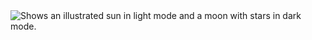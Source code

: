 <picture>
  <source media="(prefers-color-scheme: dark)" srcset="https://github.com/MikhailMinaev/MikhailMinaev/blob/0d5ad74bf595b141a6c2a08a656892257cf795dd/Images/01_Welcome_Light.png">
  <source media="(prefers-color-scheme: light)" srcset="https://github.com/MikhailMinaev/MikhailMinaev/blob/0d5ad74bf595b141a6c2a08a656892257cf795dd/Images/01_Welcome_Light.png">
  <img alt="Shows an illustrated sun in light mode and a moon with stars in dark mode." src="https://user-images.githubusercontent.com/25423296/163456779-a8556205-d0a5-45e2-ac17-42d089e3c3f8.png">
</picture>

<!--
**MikhailMinaev/MikhailMinaev** is a ✨ _special_ ✨ repository because its `README.md` (this file) appears on your GitHub profile.

Here are some ideas to get you started:

- 🔭 I’m currently working on ...
- 🌱 I’m currently learning ...
- 👯 I’m looking to collaborate on ...
- 🤔 I’m looking for help with ...
- 💬 Ask me about ...
- 📫 How to reach me: ...
- 😄 Pronouns: ...
- ⚡ Fun fact: ...
-->
